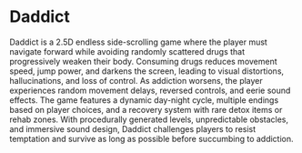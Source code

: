 # Daddict
Daddict is a 2.5D endless side-scrolling game where the player must navigate forward while avoiding randomly scattered drugs that progressively weaken their body. Consuming drugs reduces movement speed, jump power, and darkens the screen, leading to visual distortions, hallucinations, and loss of control. As addiction worsens, the player experiences random movement delays, reversed controls, and eerie sound effects. The game features a dynamic day-night cycle, multiple endings based on player choices, and a recovery system with rare detox items or rehab zones. With procedurally generated levels, unpredictable obstacles, and immersive sound design, Daddict challenges players to resist temptation and survive as long as possible before succumbing to addiction.
